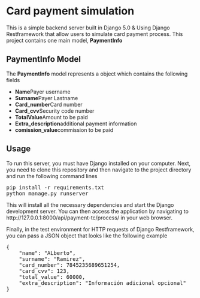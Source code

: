 <h1>Card payment simulation</h1>

<p>This is a simple backend server built in Django 5.0 & Using Django Restframework that allow users to simulate card payment process. This project contains one main model, <strong>PaymentInfo</strong></p>

<h2>PaymentInfo Model</h2>

<p>The <strong>PaymentInfo</strong> model represents a object which contains the following fields</p>

<ul>
 <li><strong>Name</strong>Payer username</li>
 <li><strong>Surname</strong>Payer Lastname</li>
 <li><strong>Card_number</strong>Card number</li>
 <li><strong>Card_cvv</strong>Security code number</li>
 <li><strong>TotalValue</strong>Amount to be paid</li>
 <li><strong>Extra_description</strong>additional payment information</li>
 <li><strong>comission_value</strong>commission to be paid</li>
</ul>

<h2>Usage</h2>

<p>To run this server, you must have Django installed on your computer. Next, you need to clone this repository and then navigate to the project directory and run the following command lines</p>

<pre>
pip install -r requirements.txt
python manage.py runserver
</pre>

<p>This will install all the necessary dependencies and start the Django development server. You can then access the application by navigating to http://127.0.0.1:8000/api/payment-tc/process/ in your web browser.</p>

<p>Finally, in the test environment for HTTP requests of Django Restframework, you can pass a JSON object that looks like the following example</p>

<pre>
{
    "name": "ALberto",
    "surname": "Ramirez",
    "card_number": 7845235689651254,
    "card_cvv": 123,
    "total_value": 60000,
    "extra_description": "Información adicional opcional"
}
</pre>


